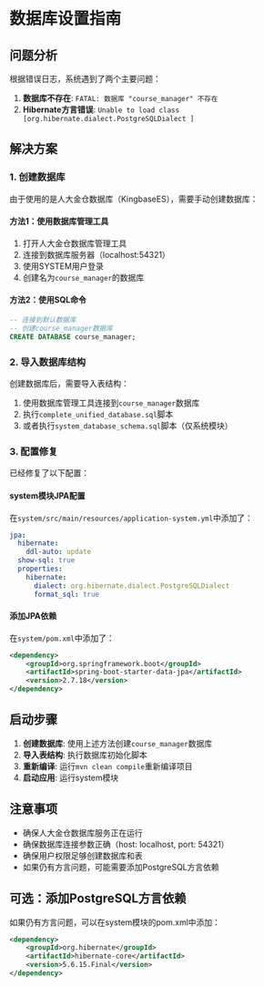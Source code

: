 # 数据库设置指南

## 问题分析

根据错误日志，系统遇到了两个主要问题：

1. **数据库不存在**: `FATAL: 数据库 "course_manager" 不存在`
2. **Hibernate方言错误**: `Unable to load class [org.hibernate.dialect.PostgreSQLDialect ]`

## 解决方案

### 1. 创建数据库

由于使用的是人大金仓数据库（KingbaseES），需要手动创建数据库：

#### 方法1：使用数据库管理工具
1. 打开人大金仓数据库管理工具
2. 连接到数据库服务器（localhost:54321）
3. 使用SYSTEM用户登录
4. 创建名为`course_manager`的数据库

#### 方法2：使用SQL命令
```sql
-- 连接到默认数据库
-- 创建course_manager数据库
CREATE DATABASE course_manager;
```

### 2. 导入数据库结构

创建数据库后，需要导入表结构：

1. 使用数据库管理工具连接到`course_manager`数据库
2. 执行`complete_unified_database.sql`脚本
3. 或者执行`system_database_schema.sql`脚本（仅系统模块）

### 3. 配置修复

已经修复了以下配置：

#### system模块JPA配置
在`system/src/main/resources/application-system.yml`中添加了：
```yaml
jpa:
  hibernate:
    ddl-auto: update
  show-sql: true
  properties:
    hibernate:
      dialect: org.hibernate.dialect.PostgreSQLDialect
      format_sql: true
```

#### 添加JPA依赖
在`system/pom.xml`中添加了：
```xml
<dependency>
    <groupId>org.springframework.boot</groupId>
    <artifactId>spring-boot-starter-data-jpa</artifactId>
    <version>2.7.18</version>
</dependency>
```

## 启动步骤

1. **创建数据库**: 使用上述方法创建`course_manager`数据库
2. **导入表结构**: 执行数据库初始化脚本
3. **重新编译**: 运行`mvn clean compile`重新编译项目
4. **启动应用**: 运行system模块

## 注意事项

- 确保人大金仓数据库服务正在运行
- 确保数据库连接参数正确（host: localhost, port: 54321）
- 确保用户权限足够创建数据库和表
- 如果仍有方言问题，可能需要添加PostgreSQL方言依赖

## 可选：添加PostgreSQL方言依赖

如果仍有方言问题，可以在system模块的pom.xml中添加：
```xml
<dependency>
    <groupId>org.hibernate</groupId>
    <artifactId>hibernate-core</artifactId>
    <version>5.6.15.Final</version>
</dependency>
``` 